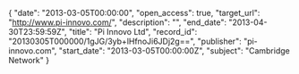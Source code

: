 {
  "date": "2013-03-05T00:00:00", 
  "open_access": true, 
  "target_url": "http://www.pi-innovo.com/", 
  "description": "", 
  "end_date": "2013-04-30T23:59:59Z", 
  "title": "Pi Innovo Ltd", 
  "record_id": "20130305T000000/1gJG/3yb+lHfnoJi6JDj2g==", 
  "publisher": "pi-innovo.com", 
  "start_date": "2013-03-05T00:00:00Z", 
  "subject": "Cambridge Network"
}

